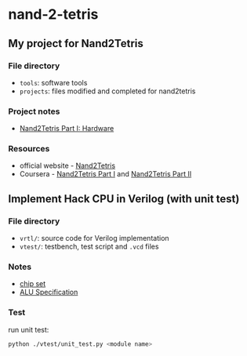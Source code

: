 # nand-2-tetris
## My project for Nand2Tetris
### File directory
- `tools`: software tools
- `projects`: files modified and completed for nand2tetris

### Project notes
- [Nand2Tetris Part I: Hardware](./notes/hardware.md)

### Resources
- official website - [Nand2Tetris](https://www.nand2tetris.org/)
- Coursera - [Nand2Tetris Part I](https://www.coursera.org/learn/build-a-computer) and [Nand2Tetris Part II](https://www.coursera.org/learn/nand2tetris2)


## Implement Hack CPU in Verilog (with unit test)
### File directory
- `vrtl/`: source code for Verilog implementation
- `vtest/`: testbench, test script and `.vcd` files

### Notes
- [chip set](./notes/chip-set.md)
- [ALU Specification](./notes/alu-spec.md)

### Test
run unit test:

```sh
python ./vtest/unit_test.py <module name>
```



